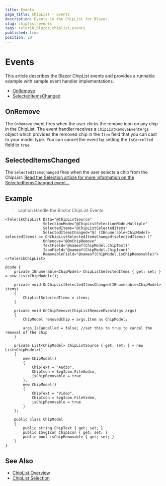 ```yaml
---
title: Events
page_title: ChipList - Events
description: Events in the ChipList for Blazor.
slug: chiplist-events
tags: telerik,blazor,chiplist,events
published: true
position: 20
---
```


# Events

This article describes the Blazor ChipList events and provides a runnable example with sample event handler implementations.

* [OnRemove](#onremove)
* [SelectedItemsChanged](#selecteditemschanged)

## OnRemove

The `OnRemove` event fires when the user clicks the remove icon on any chip in the ChipList. The event handler receives a `ChipListRemoveEventArgs` object which provides the removed chip in the `Item` field that you can cast to your model type. You can cancel the event by setting the `IsCancelled` field to `true`.

## SelectedItemsChanged

The `SelectedItemsChanged` fires when the user selects a chip from the ChipList. [Read the Selection article for more information on the SelectedItemsChanged event...](slug:chiplist-selection#one-way-binding)

## Example

>caption Handle the Blazor ChipList Events

````RAZOR
<TelerikChipList Data="@ChipListSource"
                 SelectionMode="@ChipListSelectionMode.Multiple"
                 SelectedItems="@ChipListSelectedItems"
                 SelectedItemsChanged="@( (IEnumerable<ChipModel> selectedItems) => OnChipListSelectedItemsChanged(selectedItems) )"
                 OnRemove="@OnChipRemove"
                 TextField="@nameof(ChipModel.ChipText)"
                 IconField="@nameof(ChipModel.ChipIcon)"
                 RemovableField="@nameof(ChipModel.isChipRemovable)">
</TelerikChipList>

@code {
    private IEnumerable<ChipModel> ChipListSelectedItems { get; set; } = new List<ChipModel>();

    private void OnChipListSelectedItemsChanged(IEnumerable<ChipModel> items)
    {
        ChipListSelectedItems = items;
    }

    private void OnChipRemove(ChipListRemoveEventArgs args)
    {
        ChipModel removedChip = args.Item as ChipModel;

        args.IsCancelled = false; //set this to true to cancel the removal of the chip
    }

    private List<ChipModel> ChipListSource { get; set; } = new List<ChipModel>()
    {
        new ChipModel()
        {
            ChipText = "Audio",
            ChipIcon = SvgIcon.FileAudio,
            isChipRemovable = true
        },
        new ChipModel()
        {
            ChipText = "Video",
            ChipIcon = SvgIcon.FileVideo,
            isChipRemovable = true
        }
    };

    public class ChipModel
    {
        public string ChipText { get; set; }
        public ISvgIcon ChipIcon { get; set; }
        public bool isChipRemovable { get; set; }
    }
}
````


## See Also

* [ChipList Overview](slug:chiplist-overview)
* [ChipList Selection](slug:chiplist-selection)
